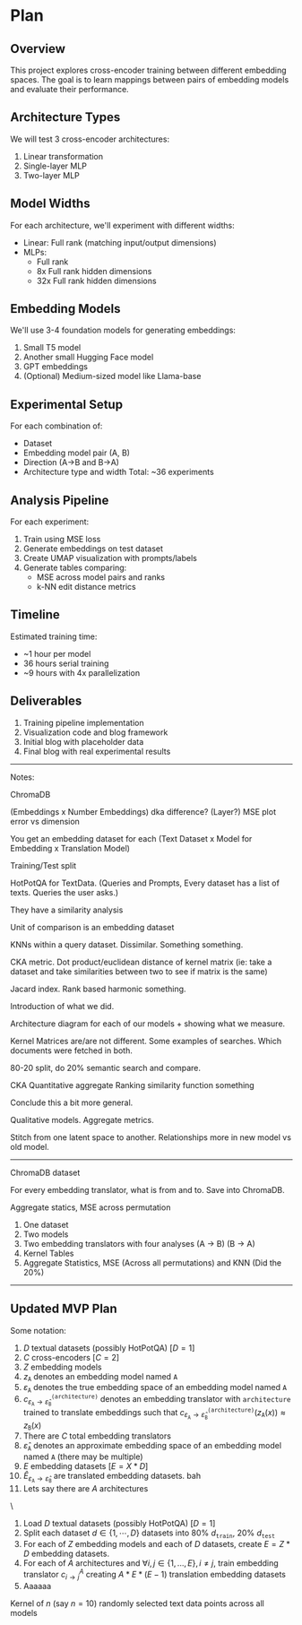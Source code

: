 # Plan

## Overview

This project explores cross-encoder training between different embedding spaces. The goal is to learn mappings between pairs of embedding models and evaluate their performance.

## Architecture Types

We will test 3 cross-encoder architectures:

1. Linear transformation
2. Single-layer MLP
3. Two-layer MLP

## Model Widths

For each architecture, we'll experiment with different widths:

- Linear: Full rank (matching input/output dimensions)
- MLPs:
  - Full rank
  - 8x Full rank hidden dimensions
  - 32x Full rank hidden dimensions

## Embedding Models

We'll use 3-4 foundation models for generating embeddings:

1. Small T5 model
2. Another small Hugging Face model
3. GPT embeddings
4. (Optional) Medium-sized model like Llama-base

## Experimental Setup

For each combination of:

- Dataset
- Embedding model pair (A, B)
- Direction (A→B and B→A)
- Architecture type and width
  Total: ~36 experiments

## Analysis Pipeline

For each experiment:

1. Train using MSE loss
2. Generate embeddings on test dataset
3. Create UMAP visualization with prompts/labels
4. Generate tables comparing:
   - MSE across model pairs and ranks
   - k-NN edit distance metrics

## Timeline

Estimated training time:

- ~1 hour per model
- 36 hours serial training
- ~9 hours with 4x parallelization

## Deliverables

1. Training pipeline implementation
2. Visualization code and blog framework
3. Initial blog with placeholder data
4. Final blog with real experimental results



---

Notes:

ChromaDB

(Embeddings x Number Embeddings) dka difference?
(Layer?) MSE plot error vs dimension

You get an embedding dataset for each (Text Dataset x Model for Embedding x Translation Model)

Training/Test split

HotPotQA for TextData. (Queries and Prompts, Every dataset has a list of texts. Queries the user asks.)

They have a similarity analysis

Unit of comparison is an embedding dataset

KNNs within a query dataset. Dissimilar. Something something.

CKA metric. Dot product/euclidean distance of kernel matrix (ie: take a dataset and take similarities between two to see if matrix is the same)

<!-- https://www.google.com/search?sca_esv=b6c726d8a6b78b99&sxsrf=ADLYWIJuJaaqMdFx8nN3yKnCbe4yLa7eUA:1733711783659&q=cka+matrix+kernel&source=lnms&fbs=AEQNm0DvD4UMlvdpwktgGj2ZHhIXi58ra1MCmgeKkVE8y_uPCA_VArK8eDJ3eXUe-YWeaCBH-amb2Pf6-dxDrKVpML-nj-Q0usp9oUfQBWygHdzlPQyK7ekinri2xZNEevPNnSWXBwllpEgX7aD0z7Bz9Smf6FJNeCdJxssgOmj0CiTHs___g-FoVbY408ufrjMLdYcAMcnx3YBi6Ge-Y81wpmFeMjBDzQ&sa=X&ved=2ahUKEwi674fY05mKAxVvAHkGHQfjDmgQ0pQJegQIFBAB&biw=1742&bih=1028&dpr=2 -->

Jacard index. Rank based harmonic something.

<!-- Outline -->

Introduction of what we did.

Architecture diagram for each of our models + showing what we measure.

Kernel Matrices are/are not different. Some examples of searches. Which documents were fetched in both.

80-20 split, do 20% semantic search and compare.

CKA Quantitative aggregate
Ranking similarity function something

Conclude this a bit more general.

Qualitative models. Aggregate metrics.

Stitch from one latent space to another. Relationships more in new model vs old model.

---

ChromaDB dataset

For every embedding translator, what is from and to. Save into ChromaDB.

Aggregate statics, MSE across permutation

1. One dataset
2. Two models
3. Two embedding translators with four analyses (A -> B) (B -> A)
4. Kernel Tables
5. Aggregate Statistics, MSE (Across all permutations) and KNN (Did the 20%)


----

## Updated MVP Plan

Some notation:
1. $D$ textual datasets (possibly HotPotQA) [$D = 1$]
2. $C$ cross-encoders [$C = 2$]
3. $Z$ embedding models
4. $z_\texttt{A}$ denotes an embedding model named $\texttt{A}$
5. $\varepsilon_\texttt{A}$ denotes the true embedding space of an embedding model named $\texttt{A}$
6. $c^{\texttt{(architecture)}}_{\varepsilon_\texttt{A} \to \hat{\varepsilon}_\texttt{B}}$ denotes an embedding translator with $\texttt{architecture}$ trained to translate embeddings such that $c^{\texttt{(architecture)}}_{\varepsilon_\texttt{A} \to \hat{\varepsilon}_\texttt{B}}(z_\texttt{A}(x)) \approx z_\texttt{B}(x)$
7. There are $C$ total embedding translators
8. $\hat{\varepsilon}_\texttt{A}$ denotes an approximate embedding space of an embedding model named $\texttt{A}$ (there may be multiple)
9. $E$ embedding datasets [$E = X * D$]
10. $\hat{E}_{\varepsilon_\texttt{A} \to \hat{\varepsilon}_\texttt{B}}$ are translated embedding datasets. bah
11. Lets say there are $A$ architectures

\\

1. Load $D$ textual datasets (possibly HotPotQA) [$D = 1$]
2. Split each dataset $d \in \{1, \cdots, D\}$ datasets into 80% $d_\texttt{train}$, 20% $d_\texttt{test}$
3. For each of $Z$ embedding models and each of $D$ datasets, create $E = Z * D$ embedding datasets.
4. For each of $A$ architectures and $\forall i, j \in \{1, ..., E\}, i \neq j$, train embedding translator $c^{A}_{i \to j}$ creating $A * E * (E - 1)$ translation embedding datasets
5. Aaaaaa


Kernel of $n$ (say $n = 10$) randomly selected text data points across all models